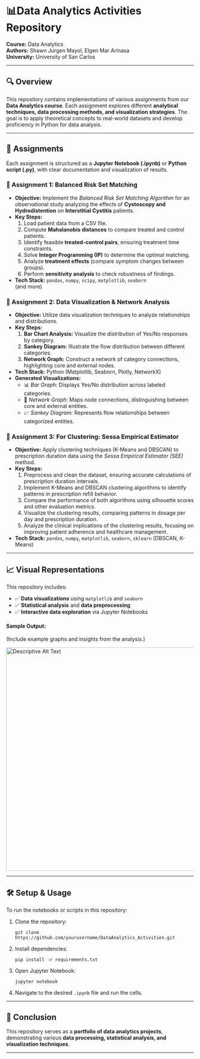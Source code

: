 <h1>📊Data Analytics Activities Repository</h1>

<p><strong>Course:</strong> Data Analytics<br>
<strong>Authors:</strong> Shawn Jurgen Mayol, Elgen Mar Arinasa<br>
<strong>University:</strong> University of San Carlos</p>

<hr>

<h2>🔍 Overview</h2>
<p>This repository contains implementations of various assignments from our <strong>Data Analytics course</strong>. 
Each assignment explores different <strong>analytical techniques, data processing methods, and visualization strategies</strong>. 
The goal is to apply theoretical concepts to real-world datasets and develop proficiency in Python for data analysis.</p>

<hr>

<h2>📌 Assignments</h2>
<p>Each assignment is structured as a <strong>Jupyter Notebook (.ipynb)</strong> or <strong>Python script (.py)</strong>, 
with clear documentation and visualization of results.</p>

<h3>📂 Assignment 1: Balanced Risk Set Matching</h3>
<ul>
  <li><strong>Objective:</strong> Implement the <em>Balanced Risk Set Matching Algorithm</em> for an observational study analyzing 
      the effects of <strong>Cystoscopy and Hydrodistention</strong> on <strong>Interstitial Cystitis</strong> patients.</li>
  <li><strong>Key Steps:</strong>
    <ol>
      <li>Load patient data from a CSV file.</li>
      <li>Compute <strong>Mahalanobis distances</strong> to compare treated and control patients.</li>
      <li>Identify feasible <strong>treated-control pairs</strong>, ensuring treatment time constraints.</li>
      <li>Solve <strong>Integer Programming (IP)</strong> to determine the optimal matching.</li>
      <li>Analyze <strong>treatment effects</strong> (compare symptom changes between groups).</li>
      <li>Perform <strong>sensitivity analysis</strong> to check robustness of findings.</li>
    </ol>
  </li>
  <li><strong>Tech Stack:</strong> <code>pandas</code>, <code>numpy</code>, <code>scipy</code>, <code>matplotlib</code>, <code>seaborn</code></li> (and more)
</ul>

<h3>📂 Assignment 2: Data Visualization & Network Analysis</h3>
<ul>
  <li><strong>Objective:</strong> Utilize data visualization techniques to analyze relationships and distributions.</li>
  <li><strong>Key Steps:</strong>
    <ol>
      <li><strong>Bar Chart Analysis:</strong> Visualize the distribution of Yes/No responses by category.</li>
      <li><strong>Sankey Diagram:</strong> Illustrate the flow distribution between different categories.</li>
      <li><strong>Network Graph:</strong> Construct a network of category connections, highlighting core and external nodes.</li>
    </ol>
  </li>
  <li><strong>Tech Stack:</strong> Python (Matplotlib, Seaborn, Plotly, NetworkX)</li>
  <li><strong>Generated Visualizations:</strong>
    <ul>
      <li>📊 <em>Bar Graph:</em> Displays Yes/No distribution across labeled categories.</li>
      <li>🔗 <em>Network Graph:</em> Maps node connections, distinguishing between core and external entities.</li>
      <li>📈 <em>Sankey Diagram:</em> Represents flow relationships between categorized entities.</li>
    </ul>
  </li>
</ul>


<h3>📂 Assignment 3: For Clustering: Sessa Empirical Estimator</h3>
<ul>
  <li><strong>Objective:</strong> Apply clustering techniques (K-Means and DBSCAN) to prescription duration data using the <em>Sessa Empirical Estimator (SEE)</em> method.</li>
  <li><strong>Key Steps:</strong>
    <ol>
      <li>Preprocess and clean the dataset, ensuring accurate calculations of prescription duration intervals.</li>
      <li>Implement K-Means and DBSCAN clustering algorithms to identify patterns in prescription refill behavior.</li>
      <li>Compare the performance of both algorithms using silhouette scores and other evaluation metrics.</li>
      <li>Visualize the clustering results, comparing patterns in dosage per day and prescription duration.</li>
      <li>Analyze the clinical implications of the clustering results, focusing on improving patient adherence and healthcare management.</li>
    </ol>
  </li>
  <li><strong>Tech Stack:</strong> <code>pandas</code>, <code>numpy</code>, <code>matplotlib</code>, <code>seaborn</code>, <code>sklearn</code> (DBSCAN, K-Means)</li>
</ul>

<hr>

<h2>📈 Visual Representations</h2>
<p>This repository includes:</p>
<ul>
  <li>✅ <strong>Data visualizations</strong> using <code>matplotlib</code> and <code>seaborn</code></li>
  <li>✅ <strong>Statistical analysis</strong> and <strong>data preprocessing</strong></li>
  <li>✅ <strong>Interactive data exploration</strong> via Jupyter Notebooks</li>
</ul>

<h4>Sample Output:</h4>
<p>(Include example graphs and insights from the analysis.)</p>
<img src="https://github.com/user-attachments/assets/2a649162-e4f1-4381-9381-9baee4857074" alt="Descriptive Alt Text" width="600">




<hr>

<h2>🛠 Setup & Usage</h2>
<p>To run the notebooks or scripts in this repository:</p>

<ol>
  <li>Clone the repository:
    <pre><code>git clone https://github.com/yourusername/DataAnalytics_Activities.git</code></pre>
  </li>
  <li>Install dependencies:
    <pre><code>pip install -r requirements.txt</code></pre>
  </li>
  <li>Open Jupyter Notebook:
    <pre><code>jupyter notebook</code></pre>
  </li>
  <li>Navigate to the desired <code>.ipynb</code> file and run the cells.</li>
</ol>

<hr>

<h2>📜 Conclusion</h2>
<p>This repository serves as a <strong>portfolio of data analytics projects</strong>, demonstrating various <strong>data processing, statistical analysis, and visualization techniques</strong>.</p>


<hr>



